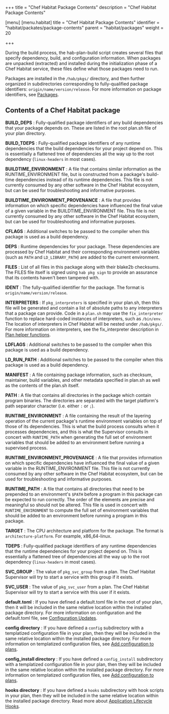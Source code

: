 +++
title = "Chef Habitat Package Contents"
description = "Chef Habitat Package Contents"

[menu]
  [menu.habitat]
    title = "Chef Habitat Package Contents"
    identifier = "habitat/packates/package-contents"
    parent = "habitat/packages"
    weight = 20

+++

During the build process, the hab-plan-build script creates several files that specify dependency, build, and configuration information. When packages are unpacked (extracted) and installed during the initialization phase of a Chef Habitat service, these files define what those packages need to run.

Packages are installed in the `/hab/pkgs/` directory, and then further organized in subdirectories corresponding to fully-qualified package identifiers: `origin/name/version/release`. For more information on package identifiers, see [Packages](/docs/glossary/#glossary-artifacts).

## Contents of a Chef Habitat package

**BUILD_DEPS**
: Fully-qualified package identifiers of any build dependencies that your package depends on. These are listed in the root plan.sh file of your plan directory.

**BUILD_TDEPS**
: Fully-qualified package identifiers of any runtime dependencies that the build dependencies for your project depend on. This is essentially a flattened tree of dependencies all the way up to the root dependency (`linux-headers` in most cases).

**BUILDTIME_ENVIRONMENT**
: A file that contains similar information as the RUNTIME_ENVIRONMENT file, but is constructed from a package's build-time dependencies instead of its runtime dependencies. This file is not currently consumed by any other software in the Chef Habitat ecosystem, but can be used for troubleshooting and informative purposes.

**BUILDTIME_ENVIRONMENT_PROVENANCE**
: A file that provides information on which specific dependencies have influenced the final value of a given variable in the BUILDTIME_ENVIRONMENT file. This file is not currently consumed by any other software in the Chef Habitat ecosystem, but can be used for troubleshooting and informative purposes.

**CFLAGS**
: Additional switches to be passed to the compiler when this package is used as a build dependency.

**DEPS**
: Runtime dependencies for your package. These dependencies are processed by Chef Habitat and their corresponding environment variables (such as `PATH` and `LD_LIBRARY_PATH`) are added to the current environment.

**FILES**
: List of all files in this package along with their blake2b checksums. The FILES file itself is signed using `hab pkg sign` to provide an assurance that its contents haven't been tampered with.

**IDENT**
: The fully-qualified identifier for the package. The format is `origin/name/version/release`.

**INTERPRETERS**
: If `pkg_interpreters` is specified in your plan.sh, then this file will be generated and contain a list of absolute paths to any interpreters that a package can provide. Code in a `plan.sh` may use the `fix_interpreter` function to replace hard-coded instances of interpreters, such as `/bin/env`. The location of interpreters in Chef Habitat will be nested under `/hab/pkgs/`. For more information on interpreters, see the fix_interpreter description in [Plan helper functions](/docs/reference/build-helpers).

**LDFLAGS**
: Additional switches to be passed to the compiler when this package is used as a build dependency.

**LD_RUN_PATH**
: Additional switches to be passed to the compiler when this package is used as a build dependency.

**MANIFEST**
: A file containing package information, such as checksum, maintainer, build variables, and other metadata specified in plan.sh as well as the contents of the plan.sh itself.

**PATH**
: A file that contains all directories in the package which contain program binaries. The directories are separated with the target platform's path separator character (i.e. either `:` or `;`).

**RUNTIME_ENVIRONMENT**
: A file containing the result of the layering operation of the current package's runtime environment variables on top of those of its dependencies. This is what the build process consults when it processes dependencies, and this is what the Supervisor consults in concert with `RUNTIME_PATH` when generating the full set of environment variables that should be added to an environment before running a supervised process.

**RUNTIME_ENVIRONMENT_PROVENANCE**
: A file that provides information on which specific dependencies have influenced the final value of a given variable in the RUNTIME_ENVIRONMENT file. This file is not currently consumed by any other software in the Chef Habitat ecosystem, but can be used for troubleshooting and informative purposes.

**RUNTIME_PATH**
: A file that contains all directories that need to be prepended to an environment's `$PATH` before a program in this package can be expected to run correctly. The order of the elements are precise and meaningful so should not be altered. This file is used in concert with `RUNTIME_ENVIRONMENT` to compute the full set of environment variables that should be added to an environment before running a program in this package.

**TARGET**
: The CPU architecture and platform for the package. The format is `architecture-platform`. For example, x86_64-linux.

**TDEPS**
: Fully-qualified package identifiers of any runtime dependencies that the runtime dependencies for your project depend on. This is essentially a flattened tree of dependencies all the way up to the root dependency (`linux-headers` in most cases).

**SVC_GROUP**
: The value of `pkg_svc_group` from a plan. The Chef Habitat Supervisor will try to start a service with this group if it exists.

**SVC_USER**
: The value of `pkg_svc_user` from a plan. The Chef Habitat Supervisor will try to start a service with this user if it exists.

**default.toml**
: If you have defined a default.toml file in the root of your plan, then it will be included in the same relative location within the installed package directory. For more information on configuration and the default.toml file, see [Configuration Updates](/docs/using-habitat/#config-updates).

**config directory**
: If you have defined a `config` subdirectory with a templatized configuration file in your plan, then they will be included in the same relative location within the installed package directory. For more information on templatized configuration files, see [Add configuration to plans](/docs/plan-overview/#add-configuration).

**config_install directory**
: If you have defined a `config_install` subdirectory with a templatized configuration file in your plan, then they will be included in the same relative location within the installed package directory. For more information on templatized configuration files, see [Add configuration to plans](/docs/plan-overview/#add-configuration).

**hooks directory**
: If you have defined a `hooks` subdirectory with hook scripts in your plan, then they will be included in the same relative location within the installed package directory. Read more about [Application Lifecycle Hooks](/docs/reference/application-lifecycle-hooks).

